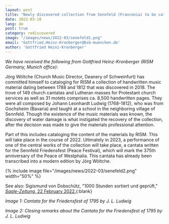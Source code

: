 ```yaml
---
layout: post
title: "Newly discovered collection from Sennfeld (Franconia) to be cataloged"
date: 2022-03-10
lang: de
post: true
category: rediscovered
image: "/images/news/2022-03/senefeld1.png"
email: 'Gottfried.Heinz-Kronberger@bsb-muenchen.de'
author: 'Gottfried Heinz-Kronberger'
---
```


_We have received the following from Gottfried Heinz-Kronberger (RISM Germany, Munich office)_:

Jörg Wöltche (Church Music Director, Deanery of Schweinfurt) has committed himself to cataloging for RISM a collection of handwritten music material dating between 1788 and 1812 that was discovered in 2018. The trove of 149 church cantatas and Lutheran masses for Protestant church services as well as 31 motets comprises ca. 8,500 handwritten pages. They were all composed by Johann Leonhardt Ludwig (1768-1812), who was from Gochsheim (Bavaria) and taught at a school in the neighboring village of Sennfeld. Though the existence of the music materials was known, the discovery of water damage is what instigated the recovery of the collection, after the decision was made to give the materials professional attention.

Part of this includes cataloging the content of the materials by RISM. This will take place in the course of 2022. Ultimately in 2023, a performance of one of the central works of the collection will take place, a cantata written for the Sennfeld Friedensfest (Peace Festival), which will mark the 375th anniversary of the Peace of Westphalia. This cantata has already been transcribed into a modern edition by Jörg Wöltche.

{% include image file="/images/news/2022-03/senefeld2.png" width="50%" %}

See also: Sigismund von Dobschütz, "1000 Stunden sortiert und geprüft," [_Saale-Zeitung_, 22 February 2022.](https://www.infranken.de/lk/bad-kissingen/1000-stunden-sortiert-und-geprueft-art-5396436){:blank}

_Image 1: Cantata for the Friedensfest of 1795 by J. L. Ludwig_

_Image 2: Closing remarks about the Cantata for the Friedensfest of 1795 by J. L. Ludwig_
